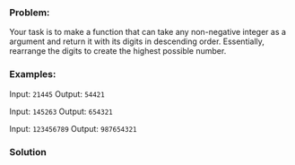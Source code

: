 ### Problem:
<p>Your task is to make a function that can take any non-negative integer as a argument and return it with its digits in descending order. Essentially, rearrange the digits to create the highest possible number.</p>
<h3 id="examples">Examples:</h3>
<p>Input: <code>21445</code>
Output: <code>54421</code></p>
<p>Input: <code>145263</code>
Output: <code>654321</code></p>
<p>Input: <code>123456789</code>
Output: <code>987654321</code></p>

### Solution
